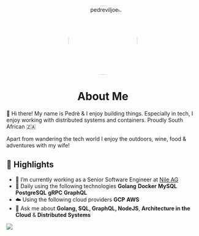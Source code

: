 <div align="center">
    <img alt="pedreviljoen" src="https://avatars.githubusercontent.com/u/22566407?v=4" width="180" style="border-radius: 90px;"/>
</div>

<h1 align="center">
  About Me
</h1>

👋 Hi there! My name is Pedrè & I enjoy building things. Especially in tech, I enjoy working with distributed systems and containers. Proudly South African 🇿🇦

Apart from wandering the tech world I enjoy the outdoors, wine, food & adventures with my wife!

## :book: Highlights

- 🔭 I’m currently working as a Senior Software Engineer at [Nile AG](https://nile.ag)
- 🌱 Daily using the following technologies **Golang** **Docker** **MySQL** **PostgreSQL** **gRPC** **GraphQL**
- ☁️ Using the following cloud providers **GCP** **AWS**
- 💬 Ask me about  **Golang, SQL, GraphQL, NodeJS**, **Architecture in the Cloud** & **Distributed Systems**

![](https://komarev.com/ghpvc/?username=pedreviljoen&style=flat-square)
